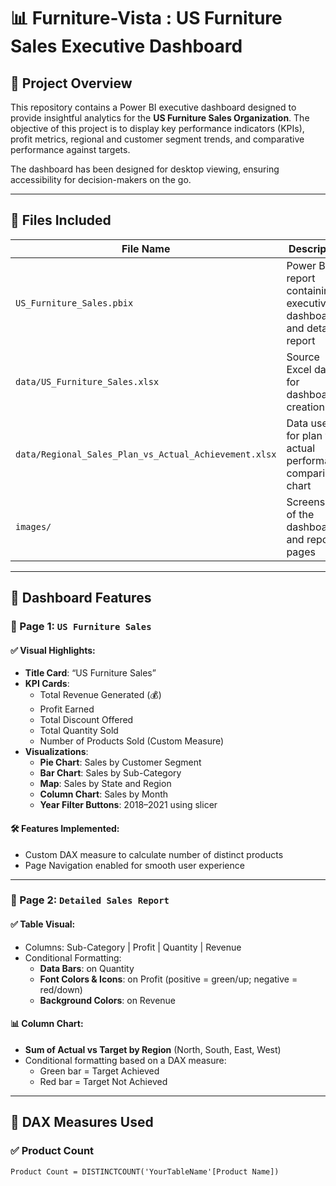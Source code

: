 # 📊 Furniture-Vista : US Furniture Sales Executive Dashboard

## 📝 Project Overview

This repository contains a Power BI executive dashboard designed to provide insightful analytics for the **US Furniture Sales Organization**. The objective of this project is to display key performance indicators (KPIs), profit metrics, regional and customer segment trends, and comparative performance against targets.

The dashboard has been designed for desktop viewing, ensuring accessibility for decision-makers on the go.

---

## 📁 Files Included

| File Name | Description |
|-----------|-------------|
| `US_Furniture_Sales.pbix` | Power BI report containing executive dashboard and detailed report |
| `data/US_Furniture_Sales.xlsx` | Source Excel data for dashboard creation |
| `data/Regional_Sales_Plan_vs_Actual_Achievement.xlsx` | Data used for plan vs. actual performance comparison chart |
| `images/` | Screenshots of the dashboard and report pages |

---

## 📌 Dashboard Features

### 📍 Page 1: `US Furniture Sales`

#### ✅ Visual Highlights:
- **Title Card**: “US Furniture Sales”
- **KPI Cards**:
  - Total Revenue Generated (💰)
  - Profit Earned
  - Total Discount Offered
  - Total Quantity Sold
  - Number of Products Sold (Custom Measure)
- **Visualizations**:
  - **Pie Chart**: Sales by Customer Segment
  - **Bar Chart**: Sales by Sub-Category
  - **Map**: Sales by State and Region
  - **Column Chart**: Sales by Month
  - **Year Filter Buttons**: 2018–2021 using slicer

#### 🛠️ Features Implemented:
- Custom DAX measure to calculate number of distinct products
- Page Navigation enabled for smooth user experience

---

### 📍 Page 2: `Detailed Sales Report`

#### ✅ Table Visual:
- Columns: Sub-Category | Profit | Quantity | Revenue
- Conditional Formatting:
  - **Data Bars**: on Quantity
  - **Font Colors & Icons**: on Profit (positive = green/up; negative = red/down)
  - **Background Colors**: on Revenue

#### 📊 Column Chart:
- **Sum of Actual vs Target by Region** (North, South, East, West)
- Conditional formatting based on a DAX measure:
  - Green bar = Target Achieved
  - Red bar = Target Not Achieved

---

## 🔧 DAX Measures Used

### ✅ Product Count
```DAX
Product Count = DISTINCTCOUNT('YourTableName'[Product Name])
